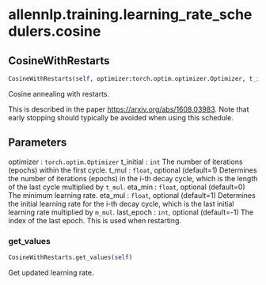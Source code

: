 # allennlp.training.learning_rate_schedulers.cosine

## CosineWithRestarts
```python
CosineWithRestarts(self, optimizer:torch.optim.optimizer.Optimizer, t_initial:int, t_mul:float=1.0, eta_min:float=0.0, eta_mul:float=1.0, last_epoch:int=-1) -> None
```

Cosine annealing with restarts.

This is described in the paper https://arxiv.org/abs/1608.03983. Note that early
stopping should typically be avoided when using this schedule.

Parameters
----------
optimizer : ``torch.optim.Optimizer``
t_initial : ``int``
    The number of iterations (epochs) within the first cycle.
t_mul : ``float``, optional (default=1)
    Determines the number of iterations (epochs) in the i-th decay cycle,
    which is the length of the last cycle multiplied by ``t_mul``.
eta_min : ``float``, optional (default=0)
    The minimum learning rate.
eta_mul : ``float``, optional (default=1)
    Determines the initial learning rate for the i-th decay cycle, which is the
    last initial learning rate multiplied by ``m_mul``.
last_epoch : ``int``, optional (default=-1)
    The index of the last epoch. This is used when restarting.

### get_values
```python
CosineWithRestarts.get_values(self)
```
Get updated learning rate.
